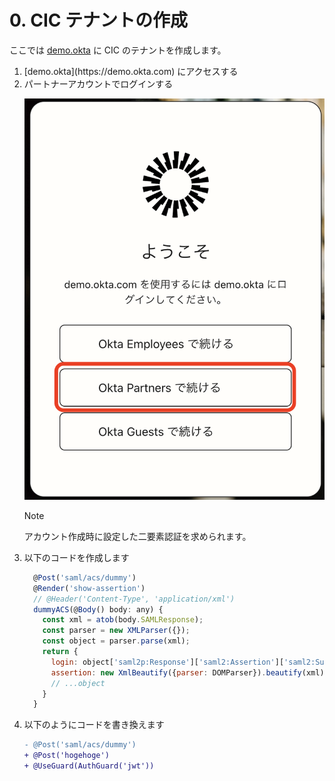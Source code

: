 # 0. CIC テナントの作成

ここでは [demo.okta](https://demo.okta.com) に CIC のテナントを作成します。

<ol>
<li>[demo.okta](https://demo.okta.com) にアクセスする</li>

<li>パートナーアカウントでログインする

![](pics/00-01.png)  

> [!NOTE]
> アカウント作成時に設定した二要素認証を求められます。

</li>

<li>以下のコードを作成します

```javascript
  @Post('saml/acs/dummy')
  @Render('show-assertion')
  // @Header('Content-Type', 'application/xml')
  dummyACS(@Body() body: any) {
    const xml = atob(body.SAMLResponse);
    const parser = new XMLParser({});
    const object = parser.parse(xml);
    return {
      login: object['saml2p:Response']['saml2:Assertion']['saml2:Subject']['saml2:NameID'],
      assertion: new XmlBeautify({parser: DOMParser}).beautify(xml)
      // ...object
    }
  }
```

</li>
<li>以下のようにコードを書き換えます

```diff
- @Post('saml/acs/dummy')
+ @Post('hogehoge')
+ @UseGuard(AuthGuard('jwt'))
```
</li>
</ol>